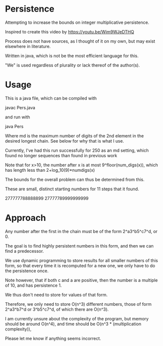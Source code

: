 # Persistence
Attempting to increase the bounds on integer multiplicative persistence.

Inspired to create this video by https://youtu.be/Wim9WJeDTHQ

Process does not have sources, as I thought of it on my own, but may exist elsewhere in literature.

Written in java, which is not be the most efficient language for this.

"We" is used regardless of plurality or lack thereof of the author(s).

# Usage
This is a java file, which can be compiled with

javac Pers.java

and run with

java Pers <md>

Where md is the maximum number of digits of the 2nd element in the desired longest chain. See below for why that is what I use.

Currently, I've had this run successfully for 250 as an md setting, which found no longer sequences than found in previous work

Note that for x>10, the number after x is at most 9^floor(num_digs(x)), which has length less than 2+log_10(9)*numdigs(x)

The bounds for the overall problem can thus be determined from this.

These are small, distinct starting numbers for 11 steps that it found.

277777788888899
27777789999999999


# Approach

Any number after the first in the chain must be of the form 2^a3^b5^c7^d, or 0.

The goal is to find highly persistent numbers in this form, and then we can find a predecessor.

We use dynamic programming to store results for all smaller numbers of this form, so that every time it is recomputed for a new one, we only have to do the persistence once.

Note however, that if both c and a are positive, then the number is a multiple of 10, and has persistence 1.

We thus don't need to store for values of that form.

Therefore, we only need to store O(n^3) different numbers, those of form 2^a3^b7^d or 3^b5^c7^d, of which there are O(n^3).




I am currently unsure about the complexity of the program, but memory should be around O(n^4), and time should be O(n^3 * (multiplication complexity)),


Please let me know if anything seems incorrect.